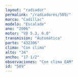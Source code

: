 ```yaml
---
layout: "radiador"
permalink: "/radiadores/589/"
marca: "Cadillac"
modelo: "Escalade"
ano: "2006"
motor: "V8 5.3, 6.0"
transmision: "Automática"
parte: "432306"
clima: "Con clima"
alto: "34"
ancho: "17 1/2"
observaciones: "Con clima EAM"
id: "589"
---
```



